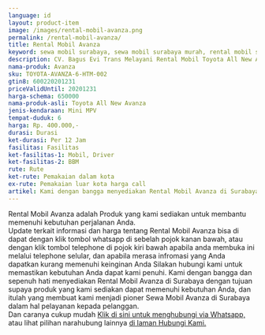 ```yaml
---
language: id
layout: product-item
image: /images/rental-mobil-avanza.png
permalink: /rental-mobil-avanza/
title: Rental Mobil Avanza
keyword: sewa mobil surabaya, sewa mobil surabaya murah, rental mobil surabaya, rental mobil surabaya murah, bagusevitrans, CV. Bagus Evi Trans, bagusevitrans.com, sewa mobil di surabaya, rental mobil di surabaya
description: CV. Bagus Evi Trans Melayani Rental Mobil Toyota All New Avanza di Surabaya paling Murah dan terpercaya di Jawa timur Hubungi kami Call/WA di 081357754513
nama-produk: Avanza
sku: TOYOTA-AVANZA-6-HTM-002
gtin8: 600220201231
priceValidUntil: 20201231 
harga-schema: 650000
nama-produk-asli: Toyota All New Avanza
jenis-kendaraan: Mini MPV
tempat-duduk: 6
harga: Rp. 400.000,-
durasi: Durasi
ket-durasi: Per 12 Jam
fasilitas: Fasilitas
ket-fasilitas-1: Mobil, Driver
ket-fasilitas-2: BBM
rute: Rute
ket-rute: Pemakaian dalam kota
ex-rute: Pemakaian luar kota harga call
artikel: Kami dengan bangga menyediakan Rental Mobil Avanza di Surabaya dengan tujuan supaya produk yang kami sediakan dapat memenuhi kebutuhan Anda, dan kami adalah pioner Sewa Mobil Avanza di Surabaya yang menggunakan teknologi online serta dalam hal pelayanan kepada pelanggan.
---
```

Rental Mobil Avanza adalah Produk yang kami sediakan untuk membantu memenuhi kebutuhan perjalanan Anda.<br>Update terkait informasi dan harga tentang Rental Mobil Avanza bisa di dapat dengan klik tombol whatsapp di sebelah pojok kanan bawah, atau dengan klik tombol telephone di pojok kiri bawah apabila anda membuka ini melalui telephone selular, dan apabila merasa infromasi yang Anda dapatkan kurang memenuhi keinginan Anda Silakan hubungi kami untuk memastikan kebutuhan Anda dapat kami penuhi. Kami dengan bangga dan sepenuh hati menyediakan Rental Mobil Avanza di Surabaya dengan tujuan supaya produk yang kami sediakan dapat memenuhi kebutuhan Anda, dan itulah yang membuat kami menjadi pioner Sewa Mobil Avanza di Surabaya dalam hal pelayanan kepada pelanggan.<br>
Dan caranya cukup mudah <a href="https://web.whatsapp.com/send?phone=6281357754513&text=Hallo,%20CS%20bagusevitrans.com">Klik di sini untuk menghubungi via Whatsapp,</a> atau lihat pilihan narahubung lainnya <a href="/kontak-kami/">di laman Hubungi Kami.</a>